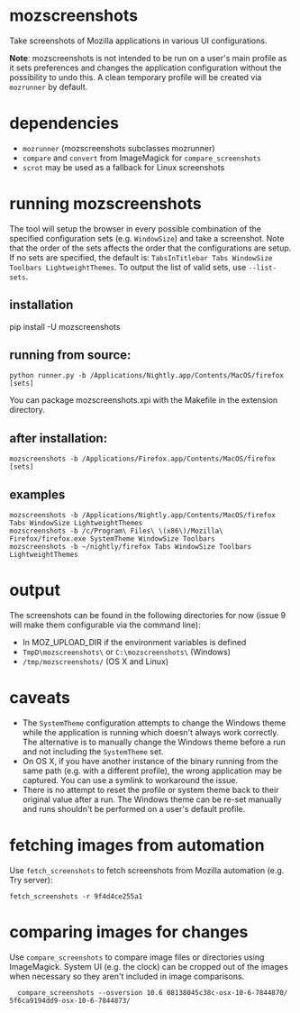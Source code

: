 # mozscreenshots

Take screenshots of Mozilla applications in various UI configurations.

**Note**: mozscreenshots is not intended to be run on a user's main profile as it sets preferences and changes the application configuration without the possibility to undo this. A clean temporary profile will be created via `mozrunner` by default.

# dependencies
* `mozrunner` (mozscreenshots subclasses mozrunner)
* `compare` and `convert` from ImageMagick for `compare_screenshots`
* `scrot` may be used as a fallback for Linux screenshots

# running mozscreenshots
The tool will setup the browser in every possible combination of the specified configuration sets (e.g. `WindowSize`) and take a screenshot. Note that the order of the sets affects the order that the configurations are setup. If no sets are specified, the default is: `TabsInTitlebar Tabs WindowSize Toolbars LightweightThemes`. To output the list of valid sets, use `--list-sets`.

## installation
   pip install -U mozscreenshots

## running from source:

    python runner.py -b /Applications/Nightly.app/Contents/MacOS/firefox [sets]
You can package mozscreenshots.xpi with the Makefile in the extension directory.

## after installation:

    mozscreenshots -b /Applications/Firefox.app/Contents/MacOS/firefox [sets]

## examples

    mozscreenshots -b /Applications/Nightly.app/Contents/MacOS/firefox Tabs WindowSize LightweightThemes
    mozscreenshots -b /c/Program\ Files\ \(x86\)/Mozilla\ Firefox/firefox.exe SystemTheme WindowSize Toolbars
    mozscreenshots -b ~/nightly/firefox Tabs WindowSize Toolbars LightweightThemes

# output
The screenshots can be found in the following directories for now (issue 9 will make them configurable via the command line):

* In MOZ_UPLOAD_DIR if the environment variables is defined
* `TmpD\mozscreenshots\` or `C:\mozscreenshots\` (Windows)
* `/tmp/mozscreenshots/` (OS X and Linux)

# caveats
* The `SystemTheme` configuration attempts to change the Windows theme while the application is running which doesn't always work correctly. The alternative is to manually change the Windows theme before a run and not including the `SystemTheme` set.
* On OS X, if you have another instance of the binary running from the same path (e.g. with a different profile), the wrong application may be captured. You can use a symlink to workaround the issue.
* There is no attempt to reset the profile or system theme back to their original value after a run. The Windows theme can be re-set manually and runs shouldn't be performed on a user's default profile.

# fetching images from automation

Use `fetch_screenshots` to fetch screenshots from Mozilla automation (e.g. Try server):

    fetch_screenshots -r 9f4d4ce255a1

# comparing images for changes

Use `compare_screenshots` to compare image files or directories using ImageMagick. System UI
(e.g. the clock) can be cropped out of the images when necessary so they aren't included in
image comparisons.

      compare_screenshots --osversion 10.6 08138045c38c-osx-10-6-7844870/ 5f6ca9194dd9-osx-10-6-7844873/
